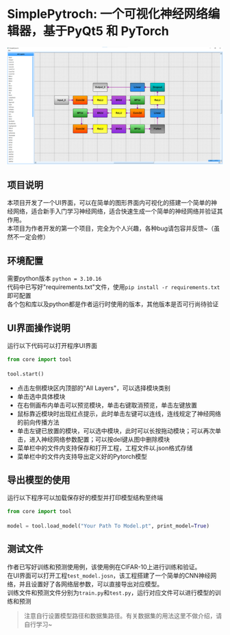 # SimplePytroch: 一个可视化神经网络编辑器，基于PyQt5 和 PyTorch
![演示图片](pic/演示图片.png "UI界面")
## 项目说明
本项目开发了一个UI界面，可以在简单的图形界面内可视化的搭建一个简单的神经网络，适合新手入门学习神经网络，适合快速生成一个简单的神经网络并验证其作用。<br>
本项目为作者开发的第一个项目，完全为个人兴趣，各种bug请包容并反馈~（虽然不一定会修）
## 环境配置
需要python版本 `python = 3.10.16`<br>
代码中已写好"requirements.txt"文件，使用`pip install -r requirements.txt`即可配置<br>
各个包和库以及python都是作者运行时使用的版本，其他版本是否可行尚待验证
## UI界面操作说明
运行以下代码可以打开程序UI界面
```python
from core import tool

tool.start()
```
- 点击左侧模块区内顶部的"All Layers"，可以选择模块类别
- 单击选中具体模块
- 在右侧画布内单击可以预览模块，单击右键取消预览，单击左键放置
- 鼠标靠近模块时出现红点提示，此时单击左键可以连线，连线规定了神经网络的前向传播方法
- 单击左键已放置的模块，可以选中模块，此时可以长按拖动模块；可以再次单击，进入神经网络参数配置；可以按del键从图中删除模块
- 菜单栏中的文件内支持保存和打开工程，工程文件以.json格式存储
- 菜单栏中的文件内支持导出定义好的Pytorch模型
## 导出模型的使用
运行以下程序可以加载保存好的模型并打印模型结构至终端
```python
from core import tool

model = tool.load_model("Your Path To Model.pt", print_model=True)
```
## 测试文件
作者已写好训练和预测使用例，该使用例在CIFAR-10上进行训练和验证。<br>
在UI界面可以打开工程`test_model.josn`，该工程搭建了一个简单的CNN神经网络，并且设置好了各网络层参数，可以直接导出对应模型。<br>
训练文件和预测文件分别为`train.py`和`test.py`，运行对应文件可以进行模型的训练和预测
> 注意自行设置模型路径和数据集路径。有关数据集的用法这里不做介绍，请自行学习~
